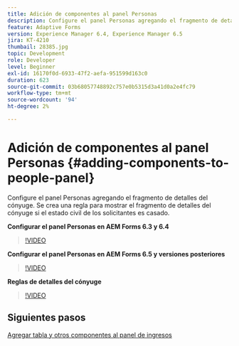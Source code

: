 ```yaml
---
title: Adición de componentes al panel Personas
description: Configure el panel Personas agregando el fragmento de detalles del cónyuge. Se crea una regla para mostrar el fragmento de detalles del cónyuge si el estado civil de los solicitantes es casado.
feature: Adaptive Forms
version: Experience Manager 6.4, Experience Manager 6.5
jira: KT-4210
thumbail: 28385.jpg
topic: Development
role: Developer
level: Beginner
exl-id: 16170f0d-6933-47f2-aefa-951599d163c0
duration: 623
source-git-commit: 03b68057748892c757e0b5315d3a41d0a2e4fc79
workflow-type: tm+mt
source-wordcount: '94'
ht-degree: 2%

---
```


# Adición de componentes al panel Personas {#adding-components-to-people-panel}

Configure el panel Personas agregando el fragmento de detalles del cónyuge. Se crea una regla para mostrar el fragmento de detalles del cónyuge si el estado civil de los solicitantes es casado.

**Configurar el panel Personas en AEM Forms 6.3 y 6.4**

>[!VIDEO](https://video.tv.adobe.com/v/22193?quality=12&learn=on)

**Configurar el panel Personas en AEM Forms 6.5 y versiones posteriores**

>[!VIDEO](https://video.tv.adobe.com/v/28385?quality=12&learn=on)

**Reglas de detalles del cónyuge**

>[!VIDEO](https://video.tv.adobe.com/v/22195?quality=12&learn=on)

## Siguientes pasos

[Agregar tabla y otros componentes al panel de ingresos](./adding-table-to-income-panel.md)
